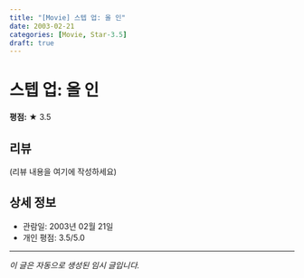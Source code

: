 ```yaml
---
title: "[Movie] 스텝 업: 올 인"
date: 2003-02-21
categories: [Movie, Star-3.5]
draft: true
---
```


# 스텝 업: 올 인

**평점:** ★ 3.5

## 리뷰

(리뷰 내용을 여기에 작성하세요)

## 상세 정보

- 관람일: 2003년 02월 21일
- 개인 평점: 3.5/5.0

---

*이 글은 자동으로 생성된 임시 글입니다.*
